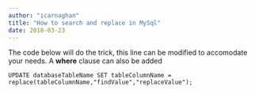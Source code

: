 ```yaml
---
author: "icarnaghan"
title: "How to search and replace in MySql"
date: 2018-03-23
---
```


The code below will do the trick, this line can be modified to accomodate your needs. A **where** clause can also be added

```
UPDATE databaseTableName SET tableColumnName = replace(tableColumnName,"findValue","replaceValue");
```
